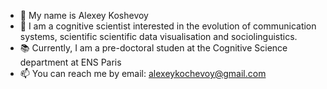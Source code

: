 
* 👋 My name is Alexey Koshevoy
* 👀 I am a cognitive scientist interested in the evolution of communication systems, scientific scientific data visualisation and sociolinguistics. 
* 📚 Currently, I am a pre-doctoral studen at the Cognitive Science department at ENS Paris
* 📫 You can reach me by email: alexeykochevoy@gmail.com


<!--
**alexeykosh/alexeykosh** is a ✨ _special_ ✨ repository because its `README.md` (this file) appears on your GitHub profile.

Here are some ideas to get you started:

- 🔭 I’m currently working on ...
- 🌱 I’m currently learning ...
- 👯 I’m looking to collaborate on ...
- 🤔 I’m looking for help with ...
- 💬 Ask me about ...
- 📫 How to reach me: ...
- 😄 Pronouns: ...
- ⚡ Fun fact: ...
-->
